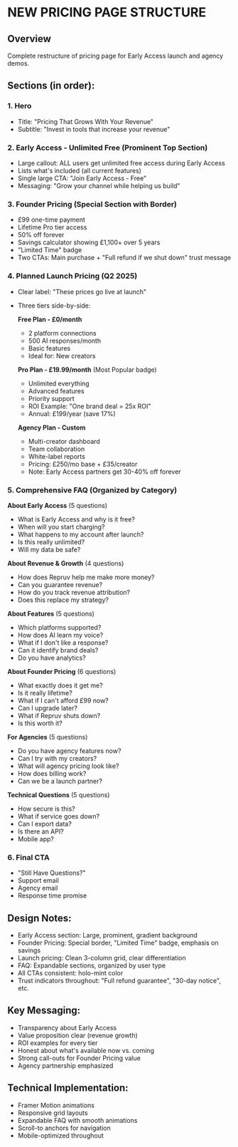 # NEW PRICING PAGE STRUCTURE

## Overview
Complete restructure of pricing page for Early Access launch and agency demos.

## Sections (in order):

### 1. Hero
- Title: "Pricing That Grows With Your Revenue"
- Subtitle: "Invest in tools that increase your revenue"

### 2. Early Access - Unlimited Free (Prominent Top Section)
- Large callout: ALL users get unlimited free access during Early Access
- Lists what's included (all current features)
- Single large CTA: "Join Early Access - Free"
- Messaging: "Grow your channel while helping us build"

### 3. Founder Pricing (Special Section with Border)
- £99 one-time payment
- Lifetime Pro tier access
- 50% off forever
- Savings calculator showing £1,100+ over 5 years
- "Limited Time" badge
- Two CTAs: Main purchase + "Full refund if we shut down" trust message

### 4. Planned Launch Pricing (Q2 2025)
- Clear label: "These prices go live at launch"
- Three tiers side-by-side:
  
  **Free Plan - £0/month**
  - 2 platform connections
  - 500 AI responses/month
  - Basic features
  - Ideal for: New creators
  
  **Pro Plan - £19.99/month** (Most Popular badge)
  - Unlimited everything
  - Advanced features
  - Priority support
  - ROI Example: "One brand deal = 25x ROI"
  - Annual: £199/year (save 17%)
  
  **Agency Plan - Custom**
  - Multi-creator dashboard
  - Team collaboration
  - White-label reports
  - Pricing: £250/mo base + £35/creator
  - Note: Early Access partners get 30-40% off forever

### 5. Comprehensive FAQ (Organized by Category)

**About Early Access** (5 questions)
- What is Early Access and why is it free?
- When will you start charging?
- What happens to my account after launch?
- Is this really unlimited?
- Will my data be safe?

**About Revenue & Growth** (4 questions)
- How does Repruv help me make more money?
- Can you guarantee revenue?
- How do you track revenue attribution?
- Does this replace my strategy?

**About Features** (5 questions)
- Which platforms supported?
- How does AI learn my voice?
- What if I don't like a response?
- Can it identify brand deals?
- Do you have analytics?

**About Founder Pricing** (6 questions)
- What exactly does it get me?
- Is it really lifetime?
- What if I can't afford £99 now?
- Can I upgrade later?
- What if Repruv shuts down?
- Is this worth it?

**For Agencies** (5 questions)
- Do you have agency features now?
- Can I try with my creators?
- What will agency pricing look like?
- How does billing work?
- Can we be a launch partner?

**Technical Questions** (5 questions)
- How secure is this?
- What if service goes down?
- Can I export data?
- Is there an API?
- Mobile app?

### 6. Final CTA
- "Still Have Questions?"
- Support email
- Agency email
- Response time promise

## Design Notes:
- Early Access section: Large, prominent, gradient background
- Founder Pricing: Special border, "Limited Time" badge, emphasis on savings
- Launch pricing: Clean 3-column grid, clear differentiation
- FAQ: Expandable sections, organized by user type
- All CTAs consistent: holo-mint color
- Trust indicators throughout: "Full refund guarantee", "30-day notice", etc.

## Key Messaging:
- Transparency about Early Access
- Value proposition clear (revenue growth)
- ROI examples for every tier
- Honest about what's available now vs. coming
- Strong call-outs for Founder Pricing value
- Agency partnership emphasized

## Technical Implementation:
- Framer Motion animations
- Responsive grid layouts
- Expandable FAQ with smooth animations
- Scroll-to anchors for navigation
- Mobile-optimized throughout
